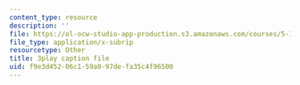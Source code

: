 ```yaml
---
content_type: resource
description: ''
file: https://ol-ocw-studio-app-production.s3.amazonaws.com/courses/5-111-principles-of-chemical-science-fall-2008/f9e3d45206c159a097defa35c4f96500_qTrw6f_sbOw.vtt
file_type: application/x-subrip
resourcetype: Other
title: 3play caption file
uid: f9e3d452-06c1-59a0-97de-fa35c4f96500
---
```

